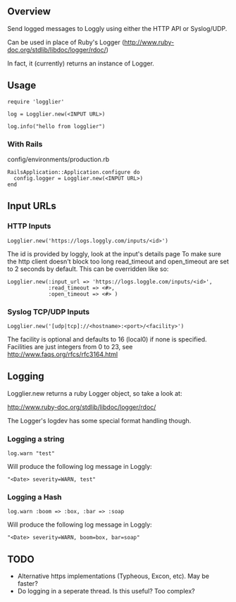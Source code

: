 Overview
--------

Send logged messages to Loggly using either the HTTP API or Syslog/UDP.

Can be used in place of Ruby's Logger (<http://www.ruby-doc.org/stdlib/libdoc/logger/rdoc/>)

In fact, it (currently) returns an instance of Logger.

Usage
-----

    require 'logglier'

    log = Logglier.new(<INPUT URL>)

    log.info("hello from logglier")


### With Rails

config/environments/production.rb

    RailsApplication::Application.configure do
      config.logger = Logglier.new(<INPUT URL>)
    end


Input URLs
-------

### HTTP Inputs
    Logglier.new('https://logs.loggly.com/inputs/<id>')

The id is provided by loggly, look at the input's details page
To make sure the http client doesn't block too long read_timeout and
open_timeout are set to 2 seconds by default. This can be overridden
like so:

    Logglier.new(:input_url => 'https://logs.loggle.com/inputs/<id>',
                 :read_timeout => <#>,
                 :open_timeout => <#> )

### Syslog TCP/UDP Inputs

    Logglier.new('[udp|tcp]://<hostname>:<port>/<facility>')

The facility is optional and defaults to 16 (local0) if none is
specified. Facilities are just integers from 0 to 23, see <http://www.faqs.org/rfcs/rfc3164.html>


Logging
-------

Logglier.new returns a ruby Logger object, so take a look at:

http://www.ruby-doc.org/stdlib/libdoc/logger/rdoc/

The Logger's logdev has some special format handling though.

### Logging a string

    log.warn "test"

Will produce the following log message in Loggly:

    "<Date> severity=WARN, test"

### Logging a Hash

    log.warn :boom => :box, :bar => :soap

Will produce the following log message in Loggly:

    "<Date> severity=WARN, boom=box, bar=soap"


TODO
-----

* Alternative https implementations (Typheous, Excon, etc). May be
  faster?
* Do logging in a seperate thread. Is this useful? Too complex?
